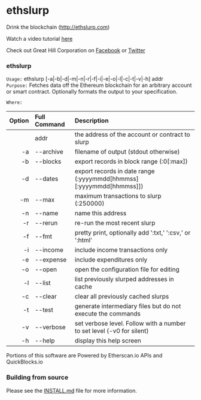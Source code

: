 # ethslurp
Drink the blockchain (http://ethslurp.com)

Watch a video tutorial <a href="https://www.youtube.com/watch?v=ZZDV1yAgces">here</a>

Check out Great Hill Corporation on <a href="https://www.facebook.com/GreatHillCorporation/">Facebook</a> or <a href="https://twitter.com/ethslurp">Twitter</a>

### ethslurp

`Usage:`    ethslurp [-a|-b|-d|-m|-n|-r|-f|-i|-e|-o|-l|-c|-t|-v|-h] addr  
`Purpose:`  Fetches data off the Ethereum blockchain for an arbitrary account or smart contract. Optionally formats the output to your specification.
             
`Where:`  

| Option | Full Command | Description |
| -------: | :------- | :------- |
|  | addr | the address of the account or contract to slurp |
| -a | --archive | filename of output (stdout otherwise) |
| -b | --blocks | export records in block range (:0[:max]) |
| -d | --dates | export records in date range (:yyyymmdd[hhmmss][:yyyymmdd[hhmmss]]) |
| -m | --max | maximum transactions to slurp (:250000) |
| -n | --name | name this address |
| -r | --rerun | re-run the most recent slurp |
| -f | --fmt | pretty print, optionally add ':txt,' ':csv,' or ':html' |
| -i | --income | include income transactions only |
| -e | --expense | include expenditures only |
| -o | --open | open the configuration file for editing |
| -l | --list | list previously slurped addresses in cache |
| -c | --clear | clear all previously cached slurps |
| -t | --test | generate intermediary files but do not execute the commands |
| -v | --verbose | set verbose level. Follow with a number to set level (-v0 for silent) |
| -h | --help | display this help screen |

  Portions of this software are Powered by Etherscan.io APIs and QuickBlocks.io

### Building from source

Please see the <a href="https://github.com/Great-Hill-Corporation/ethslurp/blob/master/INSTALL.md">INSTALL.md</a> file for more information.
